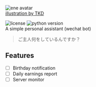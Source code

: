 ![ene avatar](http://i.imgur.com/cuM8cFO.jpg)  
[illustration by TKD](http://seiga.nicovideo.jp/seiga/im3332101)

![license](https://img.shields.io/github/license/mashape/apistatus.svg)  ![python version](https://img.shields.io/badge/python-3.6-blue.svg)  
A simple personal assistant (wechat bot)  

> ご主人何をしているんですか？

## Features
- [ ] Birthday notification
- [ ] Daily earnings report
- [ ] Server monitor
